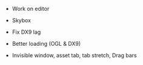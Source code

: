 - Work on editor

- Skybox

- Fix DX9 lag

- Better loading (OGL & DX9)

- Invisible window, asset tab, tab stretch, Drag bars

